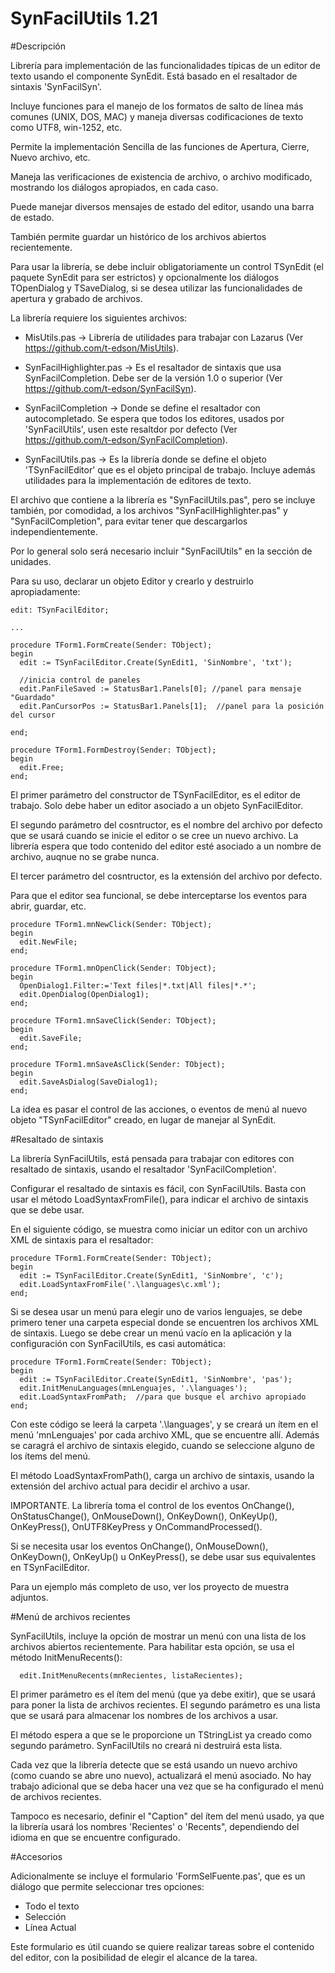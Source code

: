 SynFacilUtils 1.21
==================

#Descripción

Librería para implementación de las funcionalidades típicas de un editor de texto usando el componente SynEdit. Está basado en  el resaltador de sintaxis 'SynFacilSyn'.

Incluye funciones para el manejo de los formatos de salto de línea más comunes (UNIX, DOS, MAC) y maneja diversas codificaciones de texto como UTF8, win-1252, etc.

Permite la implementación Sencilla de las funciones de Apertura, Cierre, Nuevo archivo, etc.

Maneja las verificaciones de existencia de archivo, o archivo modificado, mostrando los diálogos apropiados, en cada caso. 

Puede manejar diversos mensajes de estado del editor, usando una barra de estado.

También permite guardar un histórico de los archivos abiertos recientemente.

Para usar la librería, se debe incluir obligatoriamente un control TSynEdit (el paquete SynEdit para ser estrictos) y opcionalmente los diálogos TOpenDialog y TSaveDialog, si se desea utilizar las funcionalidades de apertura y grabado de archivos.

La librería requiere los siguientes archivos:

* MisUtils.pas -> Librería de utilidades para trabajar con Lazarus (Ver https://github.com/t-edson/MisUtils).

* SynFacilHighlighter.pas -> Es el resaltador de sintaxis que usa SynFacilCompletion. Debe ser de la versión 1.0 o superior (Ver https://github.com/t-edson/SynFacilSyn).

* SynFacilCompletion -> Donde se define el resaltador con autocompletado. Se espera que todos los editores, usados por 'SynFacilUtils', usen este resaltdor por defecto (Ver https://github.com/t-edson/SynFacilCompletion).

* SynFacilUtils.pas -> Es la librería donde se define el objeto 'TSynFacilEditor' que es el objeto principal de trabajo. Incluye además utilidades para la implementación de editores de texto.

El archivo que contiene a la librería es "SynFacilUtils.pas", pero se incluye también, por comodidad, a los archivos "SynFacilHighlighter.pas" y "SynFacilCompletion", para evitar tener que descargarlos independientemente.

Por lo general solo será necesario incluir "SynFacilUtils" en la sección de unidades.

Para su uso, declarar un objeto Editor y crearlo y destruirlo apropiadamente:

```
edit: TSynFacilEditor;

...

procedure TForm1.FormCreate(Sender: TObject);
begin
  edit := TSynFacilEditor.Create(SynEdit1, 'SinNombre', 'txt');

  //inicia control de paneles
  edit.PanFileSaved := StatusBar1.Panels[0]; //panel para mensaje "Guardado"
  edit.PanCursorPos := StatusBar1.Panels[1];  //panel para la posición del cursor

end;

procedure TForm1.FormDestroy(Sender: TObject);
begin
  edit.Free;
end;
```

El primer parámetro del constructor de TSynFacilEditor, es el editor de trabajo. Solo debe haber un editor asociado a un objeto SynFacilEditor.  

El segundo parámetro del cosntructor, es el nombre del archivo por defecto que se usará cuando se inicie el editor o se cree un nuevo archivo. La librería espera que todo contenido del editor esté asociado a un nombre de archivo, auqnue no se grabe nunca.

El tercer parámetro del cosntructor, es la extensión del archivo por defecto.

Para que el editor sea funcional, se debe interceptarse los eventos para abrir, guardar, etc.

```
procedure TForm1.mnNewClick(Sender: TObject);
begin
  edit.NewFile;
end;

procedure TForm1.mnOpenClick(Sender: TObject);
begin
  OpenDialog1.Filter:='Text files|*.txt|All files|*.*';
  edit.OpenDialog(OpenDialog1);
end;

procedure TForm1.mnSaveClick(Sender: TObject);
begin
  edit.SaveFile;
end;

procedure TForm1.mnSaveAsClick(Sender: TObject);
begin
  edit.SaveAsDialog(SaveDialog1);
end;
```

La idea es pasar el control de las acciones, o eventos de menú al nuevo objeto "TSynFacilEditor" creado, en lugar de manejar al SynEdit.

#Resaltado de sintaxis

La librería SynFacilUtils, está pensada para trabajar con editores con resaltado de sintaxis, usando el resaltador 'SynFacilCompletion'.

Configurar el resaltado de sintaxis es fácil, con SynFacilUtils. Basta con usar el método LoadSyntaxFromFile(), para indicar el archivo de sintaxis que se debe usar.

En el siguiente código, se muestra como iniciar un editor con un archivo XML de sintaxis para el resaltador:

```
procedure TForm1.FormCreate(Sender: TObject);
begin
  edit := TSynFacilEditor.Create(SynEdit1, 'SinNombre', 'c');
  edit.LoadSyntaxFromFile('.\languages\c.xml');
end;
```

Si se desea usar un menú para elegir uno de varios lenguajes, se debe primero tener una carpeta especial donde se encuentren los archivos XML de sintaxis. Luego se debe crear un menú vacío en la aplicación y la configuración con SynFacilUtils, es casi automática:  

```
procedure TForm1.FormCreate(Sender: TObject);
begin
  edit := TSynFacilEditor.Create(SynEdit1, 'SinNombre', 'pas');
  edit.InitMenuLanguages(mnLenguajes, '.\languages');
  edit.LoadSyntaxFromPath;  //para que busque el archivo apropiado
end;
```
Con este código se leerá la carpeta '.\languages', y se creará un ítem en el menú 'mnLenguajes' por cada archivo XML, que se encuentre allí. Además se caragrá el archivo de sintaxis elegido, cuando se seleccione alguno de los ítems del menú.

El método LoadSyntaxFromPath(), carga un archivo de sintaxis, usando la extensión del archivo actual para decidir el archivo a usar. 

IMPORTANTE. 
La librería toma el control de los  eventos OnChange(), OnStatusChange(), OnMouseDown(), OnKeyDown(), OnKeyUp(), OnKeyPress(),  OnUTF8KeyPress y OnCommandProcessed().

Si se necesita usar los eventos OnChange(), OnMouseDown(), OnKeyDown(), OnKeyUp() u OnKeyPress(), se debe usar sus equivalentes en TSynFacilEditor.

Para un ejemplo más completo de uso, ver los proyecto de muestra adjuntos.

#Menú de archivos recientes

SynFacilUtils, incluye la opción de mostrar un menú con una lista de los archivos abiertos recientemente. Para habilitar esta opción, se usa el método InitMenuRecents():
```
  edit.InitMenuRecents(mnRecientes, listaRecientes);
```
El primer parámetro es el ítem del menú (que ya debe exitir), que se usará para poner la lista de archivos recientes. El segundo parámetro es una lista que se usará para almacenar los nombres de los archivos a usar.

El método espera a que se le proporcione un TStringList ya creado como segundo parámetro. SynFacilUtils no creará ni destruirá esta lista.

Cada vez que la librería detecte que se está usando un nuevo archivo (como cuando se abre uno nuevo), actualizará el menú asociado. No hay trabajo adicional que se deba hacer una vez que se ha configurado el menú de archivos recientes. 

Tampoco es necesario, definir el "Caption" del ítem del menú usado, ya que la librería usará los nombres 'Recientes' o 'Recents", dependiendo del idioma en que se encuentre configurado.

#Accesorios

Adicionalmente se incluye el formulario 'FormSelFuente.pas', que es un diálogo que permite seleccionar tres opciones:

- Todo el texto
- Selección
- Línea Actual

Este formulario es útil cuando se quiere realizar tareas sobre el contenido del editor, con la posibilidad de elegir el alcance de la tarea.


